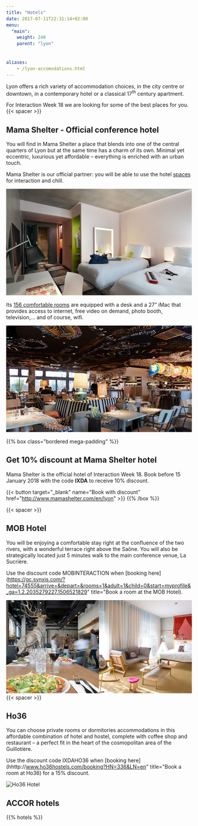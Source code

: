 ```yaml
---
title: "Hotels"
date: 2017-07-11T22:31:14+02:00
menu:
  "main":
    weight: 240  
    parent: "lyon"


aliases:
    - /lyon-accomodations.html
---
```

Lyon offers a rich variety of accommodation choices, in the city centre or downtown, in a contemporary hotel or a classical 17<sup>th</sup> century apartment.

For Interaction&nbsp;Week&nbsp;18 we are looking for some of the best places for you.
{{< spacer >}}
## Mama Shelter - **Official conference hotel**

You will find in Mama Shelter a place that blends into one of the central quarters of Lyon but at the same time has a charm of its own. Minimal yet eccentric, luxurious yet affordable – everything is enriched with an urban touch.

Mama Shelter is our official partner: you will be able to use the hotel [spaces](http://www.mamashelter.com/en/lyon/photos) for interaction and chill.

![Mama Shelter Luxe Twin room](/img/photos/Mama-Shelter-luxe-twin.jpg)

Its [156 comfortable rooms](http://www.mamashelter.com/en/lyon/rooms) are equipped with a desk and a 27” iMac that provides access to internet, free video on demand, photo booth, television,... and of course, wifi.

![Mama Shelter restaurant](/img/photos/Mama-Shelter-restaurant.jpg)

{{% box class="bordered mega-padding" %}}

## Get 10% discount at Mama Shelter hotel
Mama Shelter is the official hotel of Interaction&nbsp;Week&nbsp;18. Book before 15 January 2018 with the code **IXDA** to receive 10% discount.

{{< button target="_blank" name="Book with discount" href="http://www.mamashelter.com/en/lyon" >}}
{{% /box %}}

{{< spacer >}}

## MOB Hotel

You will be enjoying a comfortable stay right at the confluence of the two rivers, with a wonderful terrace right above the Saône. You will also be strategically located just 5 minutes walk to the main conference venue, La Sucrière.

Use the discount code MOBINTERACTION when [booking here](https://gc.synxis.com/?hotel=74555&arrive=&depart=&rooms=1&adult=1&child=0&start=myprofile&_ga=1.2.2035279227.1506521829" title="Book a room at the MOB Hotel).

![MOB Hotel](/img/photos/MOB-hotel.jpg)
{{< spacer >}}

## Ho36

You can choose private rooms or dormitories accommodations in this affordable combination of hotel and hostel, complete with coffee shop and restaurant – a perfect fit in the heart of the cosmopolitan area of the Guillotière.

Use the discount code IXDAHO36 when [booking here](hhttp://www.ho36hostels.com/booking?HN=336&LN=en" title="Book a room at Ho36) for a 15% discount.

![Ho36 Hotel](/img/photos/Ho36-hotel.jpg)

## ACCOR hotels

{{% hotels %}}
